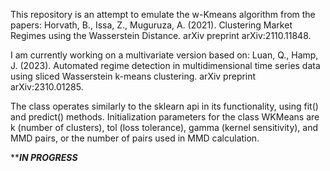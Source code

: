 This repository is an attempt to emulate the w-Kmeans algorithm from the papers:
Horvath, B., Issa, Z., Muguruza, A. (2021). Clustering Market Regimes using the Wasserstein Distance. arXiv preprint arXiv:2110.11848. 

I am currently working on a multivariate version based on:
Luan, Q., Hamp, J. (2023). Automated regime detection in multidimensional time series data using
  sliced Wasserstein k-means clustering. arXiv preprint arXiv:2310.01285.

The class operates similarly to the sklearn api in its functionality, using fit() and predict() methods. Initialization parameters for the class WKMeans are k (number of clusters), tol (loss tolerance), gamma (kernel sensitivity), and MMD pairs, or the number of pairs used in MMD calculation. 

*****IN PROGRESS***


